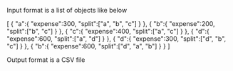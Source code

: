Input format is a list of objects like below

 [
    {
        "a":{
            "expense":300,
            "split":["a", "b", "c"]
        }
    },
    {
        "b":{
            "expense":200,
            "split":["b", "c"]
        }
    },
    {
        "c":{
            "expense":400,
            "split":["a", "c"]
        }
    },
    {
        "d":{
            "expense":600,
            "split":["a", "d"]
        }
    },
    {
        "d":{
            "expense":300,
            "split":["d", "b", "c"]
        }
    },
    {
        "b":{
            "expense":600,
            "split":["d", "a", "b"]
        }
    }
]


Output format is a CSV file